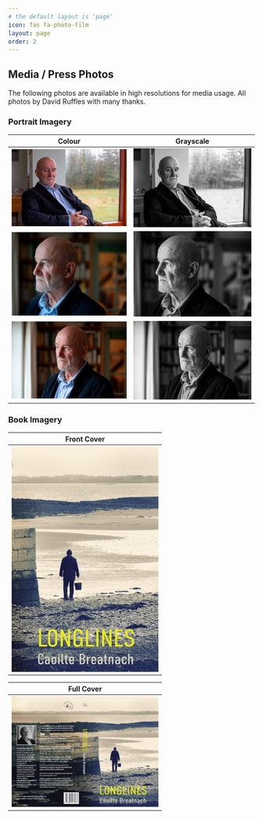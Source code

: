 ```yaml
---
# the default layout is 'page'
icon: fas fa-photo-film
layout: page
order: 2
---
```


## Media / Press Photos

The following photos are available in high resolutions for media usage. All photos by David Ruffles with many thanks.

### Portrait Imagery

| Colour  | Grayscale |
| ------------- | ------------- |
| [<img src="/assets/small/caoilte-breatnach-01-colour.jpg" width="300" alt="Author Caoilte Breatnach 01">](/assets/caoilte-breatnach-01-colour.jpg?raw=true)  | [<img src="/assets/small/caoilte-breatnach-01-grayscale.jpg" width="300" alt="Author Caoilte Breatnach 01">](/assets/caoilte-breatnach-01-grayscale.jpg?raw=true)  |
| [<img src="/assets/small/caoilte-breatnach-02-colour.jpg" width="300" alt="Author Caoilte Breatnach 02">](/assets/caoilte-breatnach-02-colour.jpg?raw=true)  | [<img src="/assets/small/caoilte-breatnach-02-grayscale.jpg" width="300" alt="Author Caoilte Breatnach 02">](/assets/caoilte-breatnach-02-grayscale.jpg?raw=true)  |
| [<img src="/assets/small/caoilte-breatnach-03-colour.jpg" width="300" alt="Author Caoilte Breatnach 03">](/assets/caoilte-breatnach-03-colour.jpg?raw=true)  | [<img src="/assets/small/caoilte-breatnach-03-grayscale.jpg" width="300" alt="Author Caoilte Breatnach 03">](/assets/caoilte-breatnach-03-grayscale.jpg?raw=true)  |

### Book Imagery

| Front Cover  |
| ------------- |
| [<img src="/assets/small/longlines-cover-colour-01.jpg" width="300" alt="Longlines - Cover Image" style="border: #333333 0px solid;" />](/assets/longlines-cover-colour-01.jpg?raw=true)  |

| Full Cover  |
| ------------- |
| [<img src="/assets/small/longlines-cover-front-and-back.jpg" width="300" alt="Longlines - Cover Image Full" style="border: #333333 0px solid;" />](/assets/longlines-cover-front-and-back.jpg?raw=true)  |